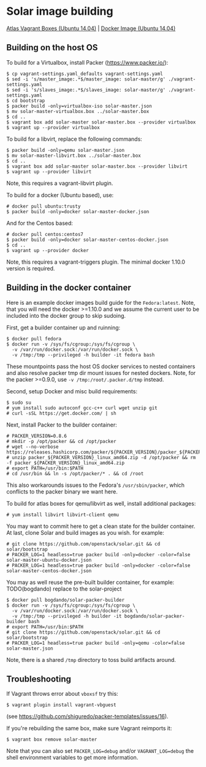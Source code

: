 # Solar image building

[Atlas Vagrant Boxes (Ubuntu 14.04)](https://atlas.hashicorp.com/solar-project/boxes)
| [Docker Image (Ubuntu 14.04)](https://hub.docker.com/r/bogdando/solar-master)


Building on the host OS
-----------------------

To build for a Virtualbox, install Packer (https://www.packer.io/):
```
$ cp vagrant-settings.yaml_defaults vagrant-settings.yaml
$ sed -i 's/master_image:.*$/master_image: solar-master/g' ./vagrant-settings.yaml
$ sed -i 's/slaves_image:.*$/slaves_image: solar-master/g' ./vagrant-settings.yaml
$ cd bootstrap
$ packer build -only=virtualbox-iso solar-master.json
$ mv solar-master-virtualbox.box ../solar-master.box
$ cd ..
$ vagrant box add solar-master solar-master.box --provider virtualbox
$ vagrant up --provider virtualbox
```

To build for a libvirt, replace the following commands:
```
$ packer build -only=qemu solar-master.json
$ mv solar-master-libvirt.box ../solar-master.box
$ cd ..
$ vagrant box add solar-master solar-master.box --provider libvirt
$ vagrant up --provider libvirt

```
Note, this requires a vagrant-libvirt plugin.

To build for a docker (Ubuntu based), use:
```
# docker pull ubuntu:trusty
$ packer build -only=docker solar-master-docker.json
```
And for the Centos based:
```
# docker pull centos:centos7
$ packer build -only=docker solar-master-centos-docker.json
$ cd ..
$ vagrant up --provider docker
```
Note, this requires a vagrant-triggers plugin.
The minimal docker 1.10.0 version is required.

Building in the docker container
--------------------------------

Here is an example docker images build guide for the `Fedora:latest`.
Note, that you will need the docker >=1.10.0 and we assume the current
user to be included into the docker group to skip sudoing.

First, get a builder container up and ruinning:
```
$ docker pull fedora
$ docker run -v /sys/fs/cgroup:/sys/fs/cgroup \
  -v /var/run/docker.sock:/var/run/docker.sock \
  -v /tmp:/tmp --privileged -h builder -it fedora bash
```
These mountpoints pass the host OS docker services to nested containers
and also resolve packer tmp dir mount issues for nested dockers.
Note, for the packer >=0.9.0, use ``-v /tmp:/root/.packer.d/tmp`` instead.

Second, setup Docker and misc build requirements:
```
$ sudo su
# yum install sudo autoconf gcc-c++ curl wget unzip git
# curl -sSL https://get.docker.com/ | sh
```

Next, install Packer to the builder container:
```
# PACKER_VERSION=0.8.6
# mkdir -p /opt/packer && cd /opt/packer
# wget --no-verbose https://releases.hashicorp.com/packer/${PACKER_VERSION}/packer_${PACKER_VERSION}_linux_amd64.zip
# unzip packer_${PACKER_VERSION}_linux_amd64.zip -d /opt/packer && rm -f packer_${PACKER_VERSION}_linux_amd64.zip
# export PATH=/usr/bin:$PATH
# cd /usr/bin && ln -s /opt/packer/* . && cd /root
```
This also workarounds issues to the Fedora's ``/usr/sbin/packer``, which
conflicts to the packer binary we want here.

To build for atlas boxes for qemu/libvirt as well, install additional packages:
```
# yum install libvirt libvirt-client qemu
```

You may want to commit here to get a clean state for the builder container.
At last, clone Solar and build images as you wish. for example:
```
# git clone https://github.com/openstack/solar.git && cd solar/bootstrap
# PACKER_LOG=1 headless=true packer build -only=docker -color=false solar-master-ubuntu-docker.json
# PACKER_LOG=1 headless=true packer build -only=docker -color=false solar-master-centos-docker.json
```

You may as well reuse the pre-built builder container, for example:
TODO(bogdando) replace to the solar-project
```
$ docker pull bogdando/solar-packer-builder
$ docker run -v /sys/fs/cgroup:/sys/fs/cgroup \
  -v /var/run/docker.sock:/var/run/docker.sock \
  -v /tmp:/tmp --privileged -h builder -it bogdando/solar-packer-builder bash
# export PATH=/usr/bin:$PATH
# git clone https://github.com/openstack/solar.git && cd solar/bootstrap
# PACKER_LOG=1 headless=true packer build -only=qemu -color=false solar-master.json
```
Note, there is a shared ``/tmp`` directory to toss build artifacts around.

Troubleshooting
---------------

If Vagrant throws error about `vboxsf` try this:
```
$ vagrant plugin install vagrant-vbguest
```
(see https://github.com/shiguredo/packer-templates/issues/16).

If you're rebuilding the same box, make sure Vagrant reimports it:
```
$ vagrant box remove solar-master
```

Note that you can also set `PACKER_LOG=debug` and/or `VAGRANT_LOG=debug`
the shell environment variables to get more information.
